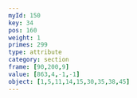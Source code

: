 ```yaml
---
myId: 150
key: 34
pos: 160
weight: 1
primes: 299
type: attribute
category: section
frame: [90,200,9]
value: [863,4,-1,-1]
object: [1,5,11,14,15,30,35,38,45]
---
```

